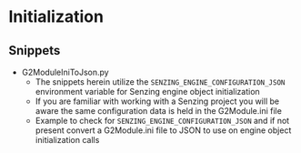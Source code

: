 # Initialization

## Snippets
* G2ModuleIniToJson.py
    * The snippets herein utilize the `SENZING_ENGINE_CONFIGURATION_JSON` environment variable for Senzing engine object initialization
    * If you are familiar with working with a Senzing project you will be aware the same configuration data is held in the G2Module.ini file
    * Example to check for `SENZING_ENGINE_CONFIGURATION_JSON` and if not present convert a G2Module.ini file to JSON to use on engine object initialization calls
